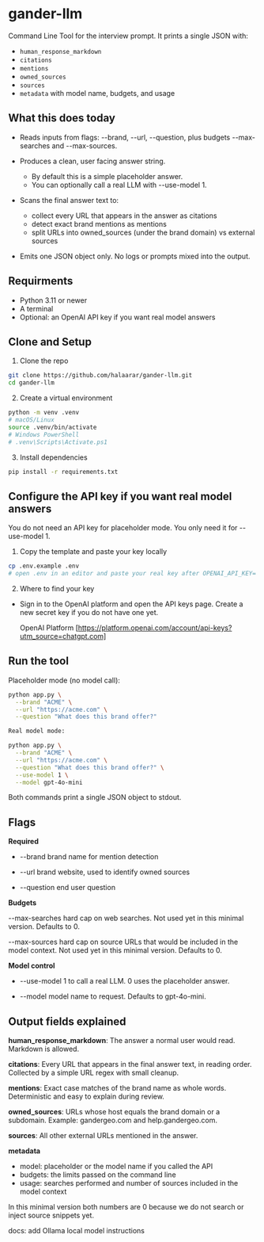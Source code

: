# gander-llm

Command Line Tool for the interview prompt. It prints a single JSON with:
- `human_response_markdown`
- `citations`
- `mentions`
- `owned_sources`
- `sources`
- `metadata` with model name, budgets, and usage

## What this does today

- Reads inputs from flags: --brand, --url, --question, plus budgets --max-searches and --max-sources.

- Produces a clean, user facing answer string.
    - By default this is a simple placeholder answer.
    - You can optionally call a real LLM with --use-model 1.

- Scans the final answer text to:
    - collect every URL that appears in the answer as citations
    - detect exact brand mentions as mentions
    - split URLs into owned_sources (under the brand domain) vs external sources

- Emits one JSON object only. No logs or prompts mixed into the output.

## Requirments
- Python 3.11 or newer
- A terminal
- Optional: an OpenAI API key if you want real model answers

## Clone and Setup

1. Clone the repo 

```bash
git clone https://github.com/halaarar/gander-llm.git
cd gander-llm
```

2. Create a virtual environment

```bash
python -m venv .venv
# macOS/Linux
source .venv/bin/activate
# Windows PowerShell
# .venv\Scripts\Activate.ps1
```

3. Install dependencies

```bash
pip install -r requirements.txt
```


## Configure the API key if you want real model answers

You do not need an API key for placeholder mode. You only need it for --use-model 1.

1. Copy the template and paste your key locally

```bash
cp .env.example .env
# open .env in an editor and paste your real key after OPENAI_API_KEY=
```

2. Where to find your key

- Sign in to the OpenAI platform and open the API keys page. Create a new secret key if you do not have one yet. 

    OpenAI Platform [https://platform.openai.com/account/api-keys?utm_source=chatgpt.com]



## Run the tool

Placeholder mode (no model call):

```bash
python app.py \
  --brand "ACME" \
  --url "https://acme.com" \
  --question "What does this brand offer?"
```

```bash
Real model mode:

python app.py \
  --brand "ACME" \
  --url "https://acme.com" \
  --question "What does this brand offer?" \
  --use-model 1 \
  --model gpt-4o-mini
```

Both commands print a single JSON object to stdout.

## Flags

**Required**

- --brand brand name for mention detection

- --url brand website, used to identify owned sources

- --question end user question

**Budgets**

--max-searches hard cap on web searches. Not used yet in this minimal version. Defaults to 0.

--max-sources hard cap on source URLs that would be included in the model context. Not used yet in this minimal version. Defaults to 0.

**Model control**

- --use-model 1 to call a real LLM. 0 uses the placeholder answer.

- --model model name to request. Defaults to gpt-4o-mini.

## Output fields explained

**human_response_markdown**: The answer a normal user would read. Markdown is allowed.

**citations**: Every URL that appears in the final answer text, in reading order. Collected by a simple URL regex with small cleanup.

**mentions**: Exact case matches of the brand name as whole words. Deterministic and easy to explain during review.

**owned_sources**: URLs whose host equals the brand domain or a subdomain. Example: gandergeo.com and help.gandergeo.com.

**sources**: All other external URLs mentioned in the answer.

**metadata**
- model: placeholder or the model name if you called the API
- budgets: the limits passed on the command line
- usage: searches performed and number of sources included in the model context

In this minimal version both numbers are 0 because we do not search or inject source snippets yet.

docs: add Ollama local model instructions
